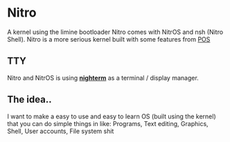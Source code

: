 # Nitro
A kernel using the limine bootloader
Nitro comes with NitrOS and nsh (Nitro Shell). Nitro is a more serious kernel built with some features from [POS](https://github.com/kevinalavik/POS)

## TTY
Nitro and NitrOS is using [**nighterm**](https://github.com/kevinalavik/Nitro/tree/main/src/nighterm/nighterm.h) as a terminal / display manager.

## The idea..
I want to make a easy to use and easy to learn OS (built using the kernel) that you can do simple things in like: Programs, Text editing, Graphics, Shell, User accounts, File system shit 
